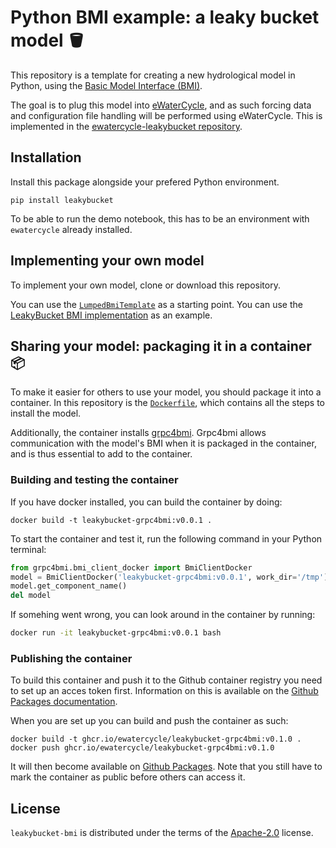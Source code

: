 # Python BMI example: a leaky bucket model 🪣

This repository is a template for creating a new hydrological model in Python, using the [Basic Model Interface (BMI)](https://bmi.readthedocs.io/).

The goal is to plug this model into [eWaterCycle](https://ewatercycle.readthedocs.io/), and as such forcing data and configuration file handling will be performed using eWaterCycle.
This is implemented in the [ewatercycle-leakybucket repository](https://github.com/eWaterCycle/ewatercycle-leakybucket).


## Installation

Install this package alongside your prefered Python environment.

```console
pip install leakybucket
```

To be able to run the demo notebook, this has to be an environment with `ewatercycle` already installed.

## Implementing your own model

To implement your own model, clone or download this repository.

You can use the [`LumpedBmiTemplate`](src/leakybucket/lumped_bmi.py) as a starting point. You can use the [LeakyBucket BMI implementation](src/leakybucket/leakybucket_bmi.py) as an example.

## Sharing your model: packaging it in a container 📦

To make it easier for others to use your model, you should package it into a container.
In this repository is the [`Dockerfile`](Dockerfile), which contains all the steps to install the model.

Additionally, the container installs [grpc4bmi](https://github.com/eWaterCycle/grpc4bmi). Grpc4bmi allows communication with the model's BMI when it is packaged in the container, and is thus essential to add to the container.

### Building and testing the container

If you have docker installed, you can build the container by doing:

```
docker build -t leakybucket-grpc4bmi:v0.0.1 .
```

To start the container and test it, run the following command in your Python terminal:

```python
from grpc4bmi.bmi_client_docker import BmiClientDocker
model = BmiClientDocker('leakybucket-grpc4bmi:v0.0.1', work_dir='/tmp')
model.get_component_name()
del model
```

If somehing went wrong, you can look around in the container by running:

```sh
docker run -it leakybucket-grpc4bmi:v0.0.1 bash
```

### Publishing the container
To build this container and push it to the Github container registry you need to set up an acces token first. Information on this is available on the [Github Packages documentation](https://docs.github.com/en/packages/working-with-a-github-packages-registry/working-with-the-container-registry).

When you are set up you can build and push the container as such:

```
docker build -t ghcr.io/ewatercycle/leakybucket-grpc4bmi:v0.1.0 .
docker push ghcr.io/ewatercycle/leakybucket-grpc4bmi:v0.1.0
```

It will then become available on [Github Packages](https://github.com/eWaterCycle/leakybucket-bmi/pkgs/container/leakybucket-grpc4bmi).
Note that you still have to mark the container as public before others can access it.

## License

`leakybucket-bmi` is distributed under the terms of the [Apache-2.0](https://spdx.org/licenses/Apache-2.0.html) license.
